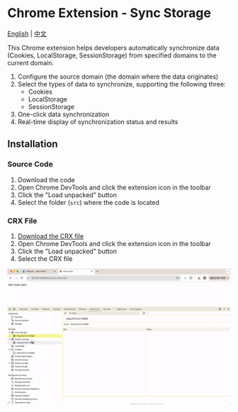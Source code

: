 # Chrome Extension - Sync Storage

[English](README.md) | [中文](README_zh.md)

This Chrome extension helps developers automatically synchronize data (Cookies, LocalStorage, SessionStorage) from specified domains to the current domain.

1. Configure the source domain (the domain where the data originates)
2. Select the types of data to synchronize, supporting the following three:
   - Cookies
   - LocalStorage 
   - SessionStorage
3. One-click data synchronization
4. Real-time display of synchronization status and results

## Installation

### Source Code

1. Download the code
2. Open Chrome DevTools and click the extension icon in the toolbar
3. Click the "Load unpacked" button
4. Select the folder (`src`) where the code is located

### CRX File

1. [Download the CRX file](CRX_PLACEHOLDER_URL)
2. Open Chrome DevTools and click the extension icon in the toolbar
3. Click the "Load unpacked" button
4. Select the CRX file


![](./demo.gif)